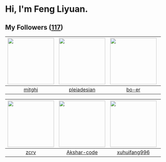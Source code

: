 # Hi, I'm Feng Liyuan.

## My Followers ([117](https://github.com/SunRunAway?tab=followers))

| <img src="https://avatars.githubusercontent.com/u/55898975?v=4" width="150" height="150" /> | <img src="https://avatars.githubusercontent.com/u/46620760?v=4" width="150" height="150" /> | <img src="https://avatars.githubusercontent.com/u/49479987?v=4" width="150" height="150" /> | <img src="https://avatars.githubusercontent.com/u/65283311?v=4" width="150" height="150" /> |
| :-----------------------------------------------------------------------------------------: | :-----------------------------------------------------------------------------------------: | :-----------------------------------------------------------------------------------------: | :-----------------------------------------------------------------------------------------: |
|                             [mitghi](https://github.com/mitghi)                             |                        [pleiadesian](https://github.com/pleiadesian)                        |                              [bo-er](https://github.com/bo-er)                              |                           [alekssze](https://github.com/alekssze)                           |

| <img src="https://avatars.githubusercontent.com/u/119645983?v=4" width="150" height="150" /> | <img src="https://avatars.githubusercontent.com/u/59618640?v=4" width="150" height="150" /> | <img src="https://avatars.githubusercontent.com/u/50138288?v=4" width="150" height="150" /> | <img src="https://avatars.githubusercontent.com/u/58126365?v=4" width="150" height="150" /> |
| :------------------------------------------------------------------------------------------: | :-----------------------------------------------------------------------------------------: | :-----------------------------------------------------------------------------------------: | :-----------------------------------------------------------------------------------------: |
|                                [zcrv](https://github.com/zcrv)                               |                        [Akshar-code](https://github.com/Akshar-code)                        |                       [xuhuifang996](https://github.com/xuhuifang996)                       |                       [kellyraymond](https://github.com/kellyraymond)                       |